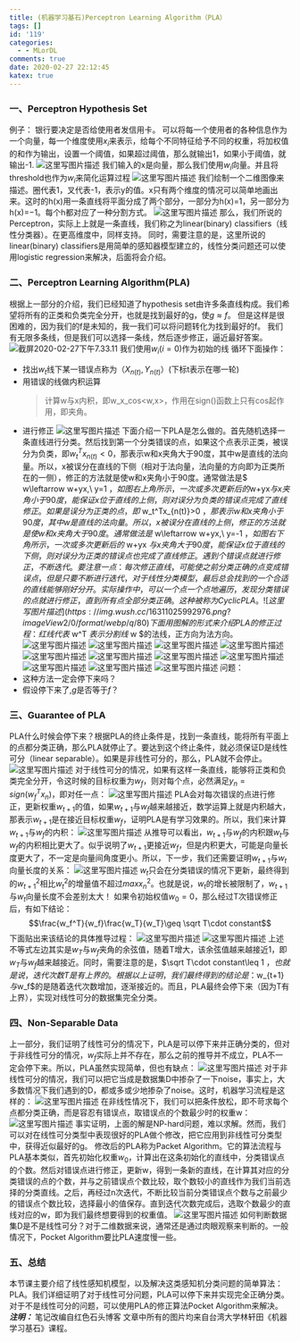 ```yaml
---
title: (机器学习基石)Perceptron Learning Algorithm（PLA）
tags: []
id: '119'
categories:
  - - MLorDL
comments: true
date: 2020-02-27 22:12:45
katex: true
---
```

### **一、Perceptron Hypothesis Set**
例子：
银行要决定是否给使用者发信用卡。
可以将每一个使用者的各种信息作为一个向量，每一个维度使用$x_i$来表示，给每个不同特征给予不同的权重，将加权值的和作为输出，设置一个阈值，如果超过阈值，那么就输出1，如果小于阈值，就输出-1.
![这里写图片描述](https://img.wush.cc/16311025992905.png?imageView2/0/format/webp/q/80)
我们输入的x是向量，那么我们使用$w_i$向量。并且将threshold也作为$w_i$来简化运算过程
![这里写图片描述](https://img.wush.cc/16311025992918.png?imageView2/0/format/webp/q/80)
我们绘制一个二维图像来描述。圈代表1，叉代表-1，表示y的值。x只有两个维度的情况可以简单地画出来。这时的h(x)用一条直线将平面分成了两个部分，一部分为h(x)=1，另一部分为h(x)=−1。每个h都对应了一种分割方式。
![这里写图片描述](https://img.wush.cc/16311025992931.png?imageView2/0/format/webp/q/80)
那么，我们所说的Perceptron，实际上上就是一条直线，我们称之为linear(binary) classifiers（线性分类器）。在更高维度中，同样支持。
同时，需要注意的是，这里所说的linear(binary) classifiers是用简单的感知器模型建立的，线性分类问题还可以使用logistic regression来解决，后面将会介绍。
### **二、Perceptron Learning Algorithm(PLA)**
根据上一部分的介绍，我们已经知道了hypothesis set由许多条直线构成。我们希望将所有的正类和负类完全分开，也就是找到最好的g，使$g\approx f$。
但是这样是很困难的，因为我们的f是未知的，我一我们可以将问题转化为找到最好的f。
我们有无限多条线，但是我们可以选择一条线，然后逐步修正，逼近最好答案。
![截屏2020-02-27下午7.33.11](https://img.wush.cc/16311025992946.png?imageView2/0/format/webp/q/80)
我们使用$w_i(i=0)$作为初始的线
循环下面操作：
* 找出$w_t$线下某一错误点称为$（X_{n(t)},Y_{n(t)}）$(下标t表示在哪一轮)
* 用错误的线做内积运算
  > 计算w与x内积，即w_x_cos<w,x>，作用在sign()函数上只有cos起作用，即夹角。
* 进行修正
![这里写图片描述](https://img.wush.cc/16311025992961.png?imageView2/0/format/webp/q/80)
下面介绍一下PLA是怎么做的。首先随机选择一条直线进行分类。然后找到第一个分类错误的点，如果这个点表示正类，被误分为负类，即$w_t^Tx_{n(t)}<0$，那表示w和x夹角大于90度，其中w是直线的法向量。所以，x被误分在直线的下侧（相对于法向量，法向量的方向即为正类所在的一侧），修正的方法就是使w和x夹角小于90度。通常做法是$ w\leftarrow w+yx,\ y=1 $，如图右上角所示，一次或多次更新后的$w+yx$与x夹角小于90度，能保证x位于直线的上侧，则对误分为负类的错误点完成了直线修正。
如果是误分为正类的点，即$ w_t^Tx_{n(t)}>0 $，那表示w和x夹角小于90度，其中w是直线的法向量。所以，x被误分在直线的上侧，修正的方法就是使w和x夹角大于90度。通常做法是$ w\leftarrow w+yx,\ y=-1 $，如图右下角所示，一次或多次更新后的$ w+yx $与x夹角大于90度，能保证x位于直线的下侧，则对误分为正类的错误点也完成了直线修正。
遇到个错误点就进行修正，不断迭代。要注意一点：每次修正直线，可能使之前分类正确的点变成错误点，但是只要不断进行迭代，对于线性分类模型，最后总会找到的一个合适的直线能够刚好分开。
实际操作中，可以一个点一个点地遍历，发现分类错误的点就进行修正，直到所有点全部分类正确。这种被称为Cyclic PLA。
![这里写图片描述](https://img.wush.cc/16311025992976.png?imageView2/0/format/webp/q/80)
下面用图解的形式来介绍PLA的修正过程：
红线代表$ w^T $表示分割线$ w $的法线，正方向为法方向。
![这里写图片描述](https://img.wush.cc/16311025992991.png?imageView2/0/format/webp/q/80)
![这里写图片描述](https://img.wush.cc/16311025993009.png?imageView2/0/format/webp/q/80)
![这里写图片描述](https://img.wush.cc/16311025993026.png?imageView2/0/format/webp/q/80)
![这里写图片描述](https://img.wush.cc/16311025993045.png?imageView2/0/format/webp/q/80)
![这里写图片描述](https://img.wush.cc/16311025993064.png?imageView2/0/format/webp/q/80)
![这里写图片描述](https://img.wush.cc/16311025993084.png?imageView2/0/format/webp/q/80)
![这里写图片描述](https://img.wush.cc/16311025993105.png?imageView2/0/format/webp/q/80)
![这里写图片描述](https://img.wush.cc/16311025993125.png?imageView2/0/format/webp/q/80)
![这里写图片描述](https://img.wush.cc/16311025993146.png?imageView2/0/format/webp/q/80)
![这里写图片描述](https://img.wush.cc/16311025993166.png?imageView2/0/format/webp/q/80)
![这里写图片描述](https://img.wush.cc/16311025993185.png?imageView2/0/format/webp/q/80)
问题：
* 这种方法一定会停下来吗？
* 假设停下来了,$g$是否等于$f$？
### **三、Guarantee of PLA**
PLA什么时候会停下来？根据PLA的终止条件是，找到一条直线，能将所有平面上的点都分类正确，那么PLA就停止了。要达到这个终止条件，就必须保证D是线性可分（linear separable）。如果是非线性可分的，那么，PLA就不会停止。
![这里写图片描述](https://img.wush.cc/16311025993205.png?imageView2/0/format/webp/q/80)
对于线性可分的情况，如果有这样一条直线，能够将正类和负类完全分开，令这时候的目标权重为$w_f$，则对每个点，必然满足$y_n=sign(w_f^Tx_n)$，即对任一点：
![这里写图片描述](https://img.wush.cc/16311025993225.png?imageView2/0/format/webp/q/80)
PLA会对每次错误的点进行修正，更新权重$w_{t+1}$的值，如果$w_{t+1}$与$w_f$越来越接近，数学运算上就是内积越大，那表示$w_{t+1}$是在接近目标权重$w_f$，证明PLA是有学习效果的。所以，我们来计算$w_{t+1}$与$w_f$的内积：
![这里写图片描述](https://img.wush.cc/16311025993246.png?imageView2/0/format/webp/q/80)
从推导可以看出，$w_{t+1}$与$w_f$的内积跟$w_t$与$w_f$的内积相比更大了。似乎说明了$w_{t+1}$更接近$w_f$，但是内积更大，可能是向量长度更大了，不一定是向量间角度更小。所以，下一步，我们还需要证明$w_{t+1}$与$w_t$向量长度的关系：
![这里写图片描述](https://img.wush.cc/16311025993270.png?imageView2/0/format/webp/q/80)
$w_t$只会在分类错误的情况下更新，最终得到的$w_{t+1}^2$相比$w_{t}^2$的增量值不超过$maxx_n^2$。也就是说，$w_t$的增长被限制了，$w_{t+1}$与$w_t$向量长度不会差别太大！
如果令初始权值$w_0=0$，那么经过T次错误修正后，有如下结论：
$$\frac{w_f^T}{w_f}\frac{w_T}{w_T}\geq \sqrt T\cdot constant$$
下面贴出来该结论的具体推导过程：
![这里写图片描述](https://img.wush.cc/16311025993291.png?imageView2/0/format/webp/q/80)
![这里写图片描述](https://img.wush.cc/16311025993312.png?imageView2/0/format/webp/q/80)
上述不等式左边其实是$w_T$与$w_f$夹角的余弦值，随着T增大，该余弦值越来越接近1，即$w_T$与$w_f$越来越接近。同时，需要注意的是，$\sqrt T\cdot constant\leq 1 $，也就是说，迭代次数T是有上界的。根据以上证明，我们最终得到的结论是：$w_{t+1}$与$w_f$的是随着迭代次数增加，逐渐接近的。而且，PLA最终会停下来（因为T有上界），实现对线性可分的数据集完全分类。
### **四、Non-Separable Data**
上一部分，我们证明了线性可分的情况下，PLA是可以停下来并正确分类的，但对于非线性可分的情况，$w_f$实际上并不存在，那么之前的推导并不成立，PLA不一定会停下来。所以，PLA虽然实现简单，但也有缺点：
![这里写图片描述](https://img.wush.cc/16311025993334.png?imageView2/0/format/webp/q/80)
对于非线性可分的情况，我们可以把它当成是数据集D中掺杂了一下noise，事实上，大多数情况下我们遇到的D，都或多或少地掺杂了noise。这时，机器学习流程是这样的：
![这里写图片描述](https://img.wush.cc/16311025993357.png?imageView2/0/format/webp/q/80)
在非线性情况下，我们可以把条件放松，即不苛求每个点都分类正确，而是容忍有错误点，取错误点的个数最少时的权重w：
![这里写图片描述](https://img.wush.cc/16311025993382.png?imageView2/0/format/webp/q/80)
事实证明，上面的解是NP-hard问题，难以求解。然而，我们可以对在线性可分类型中表现很好的PLA做个修改，把它应用到非线性可分类型中，获得近似最好的g。
修改后的PLA称为Packet Algorithm。它的算法流程与PLA基本类似，首先初始化权重$w_0$，计算出在这条初始化的直线中，分类错误点的个数。然后对错误点进行修正，更新w，得到一条新的直线，在计算其对应的分类错误的点的个数，并与之前错误点个数比较，取个数较小的直线作为我们当前选择的分类直线。之后，再经过n次迭代，不断比较当前分类错误点个数与之前最少的错误点个数比较，选择最小的值保存。直到迭代次数完成后，选取个数最少的直线对应的w，即为我们最终想要得到的权重值。
![这里写图片描述](https://img.wush.cc/16311025993407.png?imageView2/0/format/webp/q/80)
如何判断数据集D是不是线性可分？对于二维数据来说，通常还是通过肉眼观察来判断的。一般情况下，Pocket Algorithm要比PLA速度慢一些。
### **五、总结**
本节课主要介绍了线性感知机模型，以及解决这类感知机分类问题的简单算法：PLA。我们详细证明了对于线性可分问题，PLA可以停下来并实现完全正确分类。对于不是线性可分的问题，可以使用PLA的修正算法Pocket Algorithm来解决。
**_注明：_**
笔记改编自红色石头博客
文章中所有的图片均来自台湾大学林轩田《机器学习基石》课程。
